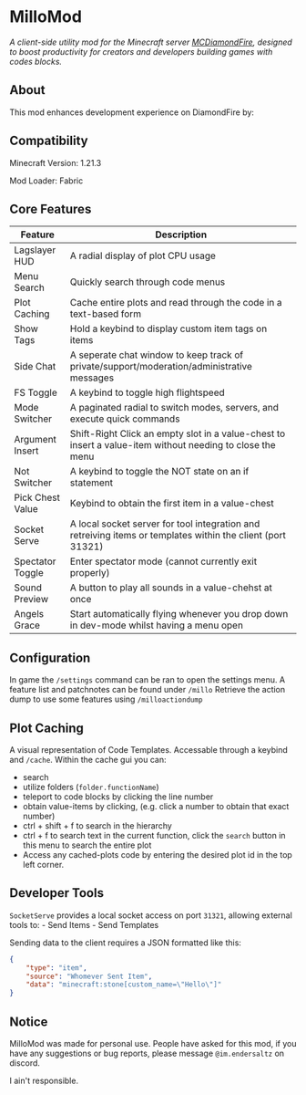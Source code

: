 # MilloMod

*A client-side utility mod for the Minecraft server [MCDiamondFire](https://mcdiamondfire.com/home/), designed to boost productivity for creators and developers building games with codes blocks.*

## About
This mod enhances development experience on DiamondFire by:

## Compatibility
Minecraft Version: 1.21.3

Mod Loader: Fabric

## Core Features
|Feature|Description|
|-------|-----------|
|Lagslayer HUD|A radial display of plot CPU usage|
|Menu Search|Quickly search through code menus|
|Plot Caching|Cache entire plots and read through the code in a text-based form|
|Show Tags|Hold a keybind to display custom item tags on items|
|Side Chat|A seperate chat window to keep track of private/support/moderation/administrative messages|
|FS Toggle|A keybind to toggle high flightspeed|
|Mode Switcher|A paginated radial to switch modes, servers, and execute quick commands|
|Argument Insert|Shift-Right Click an empty slot in a value-chest to insert a value-item without needing to close the menu|
|Not Switcher|A keybind to toggle the NOT state on an if statement|
|Pick Chest Value|Keybind to obtain the first item in a value-chest|
|Socket Serve|A local socket server for tool integration and retreiving items or templates within the client (port 31321)|
|Spectator Toggle|Enter spectator mode (cannot currently exit properly)|
|Sound Preview|A button to play all sounds in a value-chehst at once|
|Angels Grace|Start automatically flying whenever you drop down in dev-mode whilst having a menu open|


## Configuration
In game the `/settings` command can be ran to open the settings menu.
A feature list and patchnotes can be found under `/millo`
Retrieve the action dump to use some features using `/milloactiondump`

## Plot Caching
A visual representation of Code Templates. Accessable through a keybind and `/cache`.
Within the cache gui you can:
 - search
 - utilize folders (`folder.functionName`)
 - teleport to code blocks by clicking the line number
 - obtain value-items by clicking, (e.g. click a number to obtain that exact number)
 - ctrl + shift + f to search in the hierarchy
 - ctrl + f to search text in the current function, click the `search` button in this menu to search the entire plot
 - Access any cached-plots code by entering the desired plot id in the top left corner.

## Developer Tools
`SocketServe` provides a local socket access on port `31321`, allowing external tools to:
	- Send Items
 	- Send Templates

Sending data to the client requires a JSON formatted like this:
```json
{
	"type": "item",
	"source": "Whomever Sent Item",
	"data": "minecraft:stone[custom_name=\"Hello\"]"
}
```

## Notice
MilloMod was made for personal use. People have asked for this mod, if you have any suggestions or bug reports, please message `@im.endersaltz` on discord.

I ain't responsible.

